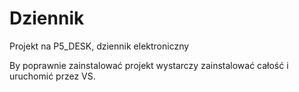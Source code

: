 # Dziennik

Projekt na P5_DESK, dziennik elektroniczny

By poprawnie zainstalować projekt wystarczy zainstalować całość i uruchomić przez VS.
